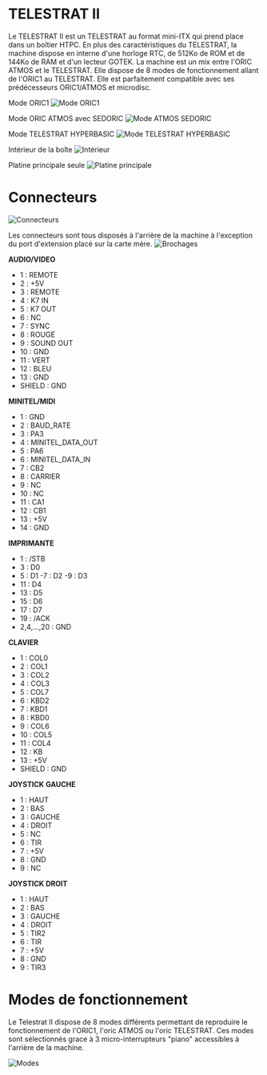 # TELESTRAT II

Le TELESTRAT II est un TELESTRAT au format mini-ITX qui prend place dans un boîtier HTPC.
En plus des caractéristiques du TELESTRAT, la machine dispose en interne d'une horloge RTC, de 512Ko de ROM et de 144Ko de RAM et d'un lecteur GOTEK.
La machine est un mix entre l'ORIC ATMOS et le TELESTRAT. Elle dispose de 8 modes de fonctionnement allant de l'ORIC1 au TELESTRAT.
Elle est parfaitement compatible avec ses prédécesseurs ORIC1/ATMOS et microdisc.

Mode ORIC1
![Mode ORIC1](./Mode_ORIC1.JPG?raw=true "Optional Title")

Mode ORIC ATMOS avec SEDORIC
![Mode ATMOS SEDORIC](./Mode_ATMOS_SEDORIC.JPG?raw=true "Optional Title")

Mode TELESTRAT HYPERBASIC
![Mode TELESTRAT HYPERBASIC](./Mode_TELESTRAT.JPG?raw=true "Optional Title")

Intérieur de la boîte
![Intérieur](./Interieur.JPG?raw=true "Optional Title")

Platine principale seule
![Platine principale](./Platine_principale.jpg?raw=true "Optional Title")

# Connecteurs

![Connecteurs](./Connecteurs_AR.jpg?raw=true "Optional Title")

Les connecteurs sont tous disposés à l'arrière de la machine à l'exception du port d'extension placé sur la carte mère.
![Brochages](./Brochages.jpg?raw=true "Optional Title")

**AUDIO/VIDEO**

- 1 : REMOTE 
- 2 : +5V
- 3 : REMOTE 
- 4 : K7 IN
- 5 : K7 OUT
- 6 : NC
- 7 : SYNC
- 8 : ROUGE
- 9 : SOUND OUT
- 10 : GND
- 11 : VERT
- 12 : BLEU
- 13 : GND
- SHIELD : GND

**MINITEL/MIDI**

- 1  : GND
- 2  : BAUD_RATE
- 3  : PA3
- 4  : MINITEL_DATA_OUT
- 5  : PA6
- 6  : MINITEL_DATA_IN
- 7  : CB2
- 8  : CARRIER
- 9  : NC
- 10 : NC
- 11 : CA1
- 12 : CB1
- 13 : +5V
- 14 : GND


**IMPRIMANTE**

- 1  : /STB
- 3  : D0
- 5  : D1
 -7  : D2
 -9  : D3
- 11 : D4
- 13 : D5
- 15 : D6
- 17 : D7
- 19 : /ACK
- 2,4,...,20 : GND


**CLAVIER**

- 1  : COL0
- 2  : COL1
- 3  : COL2
- 4  : COL3
- 5  : COL7
- 6  : KBD2
- 7  : KBD1
- 8  : KBD0
- 9  : COL6
- 10 : COL5
- 11 : COL4
- 12 : KB
- 13 : +5V
- SHIELD : GND

**JOYSTICK GAUCHE**

- 1 : HAUT
- 2 : BAS
- 3 : GAUCHE
- 4 : DROIT
- 5 : NC
- 6 : TIR
- 7 : +5V
- 8 : GND
- 9 : NC

**JOYSTICK DROIT**

- 1 : HAUT
- 2 : BAS
- 3 : GAUCHE
- 4 : DROIT
- 5 : TIR2
- 6 : TIR
- 7 : +5V
- 8 : GND
- 9 : TIR3

# Modes de fonctionnement

Le Telestrat II dispose de 8 modes différents permettant de reproduire le fonctionnement de l'ORIC1, l'oric ATMOS ou l'oric TELESTRAT. Ces modes sont sélectionnés grace à 3 micro-interrupteurs "piano" accessibles à l'arrière de la machine.

![Modes](./Modes.jpg?raw=true "Optional Title")


